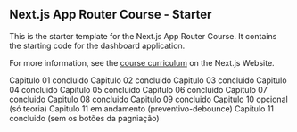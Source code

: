 ## Next.js App Router Course - Starter

This is the starter template for the Next.js App Router Course. It contains the starting code for the dashboard application.

For more information, see the [course curriculum](https://nextjs.org/learn) on the Next.js Website.

Capitulo 01 concluido
Capitulo 02 concluido
Capitulo 03 concluido
Capitulo 04 concluido
Capitulo 05 concluido
Capitulo 06 concluido
Capitulo 07 concluido
Capitulo 08 concluido
Capitulo 09 concluido
Capitulo 10 opcional (só teoria)
Capitulo 11 em andamento (preventivo-debounce)
Capitulo 11 concluido (sem os botões da pagniação)


